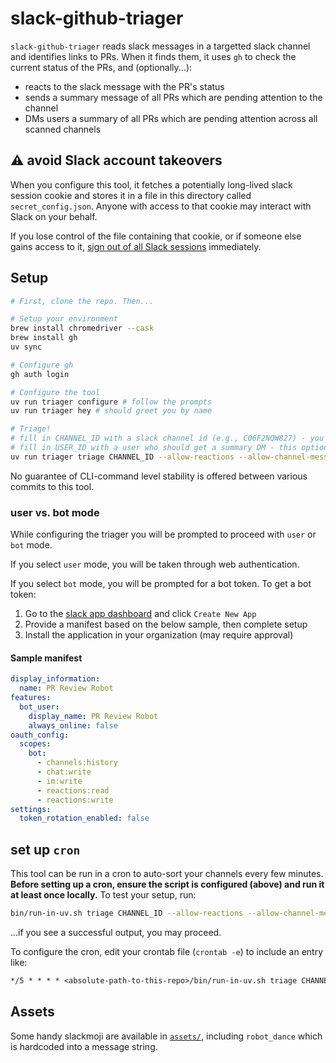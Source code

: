 # slack-github-triager

`slack-github-triager` reads slack messages in a targetted slack channel and
identifies links to PRs. When it finds them, it uses `gh` to check the current
status of the PRs, and (optionally...):
* reacts to the slack message with the PR's status
* sends a summary message of all PRs which are pending attention to the channel
* DMs users a summary of all PRs which are pending attention across all scanned
channels

## ⚠️ avoid Slack account takeovers

When you configure this tool, it fetches a potentially long-lived slack session
cookie and stores it in a file in this directory called `secret_config.json`.
Anyone with access to that cookie may interact with Slack on your behalf.

If you lose control of the file containing that cookie, or if someone else gains
access to it, [sign out of all Slack sessions](https://slack.com/help/articles/214613347-Sign-out-of-Slack)
immediately.

## Setup
```sh
# First, clone the repo. Then...

# Setup your environment
brew install chromedriver --cask
brew install gh
uv sync

# Configure gh
gh auth login

# Configure the tool
uv run triager configure # follow the prompts
uv run triager hey # should greet you by name

# Triage!
# fill in CHANNEL_ID with a slack channel id (e.g., C06F2NQW827) - you may use multiple
# fill in USER_ID with a user who should get a summary DM - this option may be passed multiple times
uv run triager triage CHANNEL_ID --allow-reactions --allow-channel-messages --summary-dm-user-id USER_ID
```

No guarantee of CLI-command level stability is offered between various commits
to this tool.

### user vs. bot mode

While configuring the triager you will be prompted to proceed with `user` or `bot` mode.

If you select `user` mode, you will be taken through web authentication.

If you select `bot` mode, you will be prompted for a bot token. To get a bot token:
1. Go to the [slack app dashboard](https://api.slack.com/apps) and click `Create New App`
2. Provide a manifest based on the below sample, then complete setup
3. Install the application in your organization (may require approval)

#### Sample manifest

```yml
display_information:
  name: PR Review Robot
features:
  bot_user:
    display_name: PR Review Robot
    always_online: false
oauth_config:
  scopes:
    bot:
      - channels:history
      - chat:write
      - im:write
      - reactions:read
      - reactions:write
settings:
  token_rotation_enabled: false
```

## set up `cron`

This tool can be run in a cron to auto-sort your channels every few minutes.
**Before setting up a cron, ensure the script is configured (above) and run it
at least once locally.** To test your setup, run:

```sh
bin/run-in-uv.sh triage CHANNEL_ID --allow-reactions --allow-channel-messages --summary-dm-user-id USER_ID
```

...if you see a successful output, you may proceed.

To configure the cron, edit your crontab file (`crontab -e`) to include an entry
like:

```txt
*/5 * * * * <absolute-path-to-this-repo>/bin/run-in-uv.sh triage CHANNEL_ID --allow-reactions --allow-channel-messages --summary-dm-user-id USER_ID >>~/cron-stdout.log 2>>~/cron-stderr.log
```

## Assets

Some handy slackmoji are available in [`assets/`](./assets/), including `robot_dance` which is hardcoded into a message
string.

